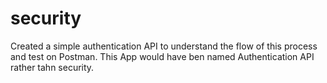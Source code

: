 # security
Created a simple authentication API to understand the flow of this process and test on Postman.
This App would have ben named Authentication API rather tahn security.

